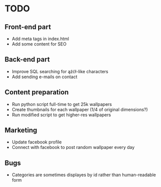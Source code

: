 # TODO

## Front-end part

* Add meta tags in index.html
* Add some content for SEO

## Back-end part

* Improve SQL searching for ąźćł-like characters
* Add sending e-mails on contact

## Content preparation

* Run python script full-time to get 25k wallpapers
* Create thumbnails for each wallpaper (1/4 of original dimensions?)
* Run modified script to get higher-res wallpapers

## Marketing

* Update facebook profile
* Connect with facebook to post random wallpaper every day

## Bugs

* Categories are sometimes displayes by id rather than human-readable form
